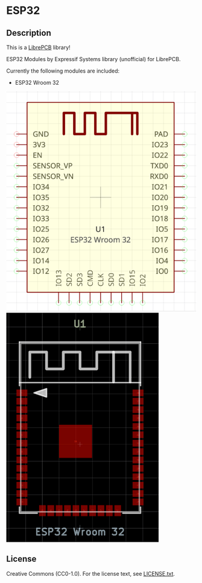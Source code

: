 # ESP32

## Description

This is a [LibrePCB](https://librepcb.org) library!

ESP32 Modules by Expressif Systems library (unofficial) for LibrePCB.

Currently the following modules are included:

- ESP32 Wroom 32

![Symbol](https://github.com/dryas/librepcb_esp32/raw/main/images/symbol.png)
![Footprint](https://github.com/dryas/librepcb_esp32/raw/main/images/footprint.png)

## License

Creative Commons (CC0-1.0). For the license text, see [LICENSE.txt](LICENSE.txt).
